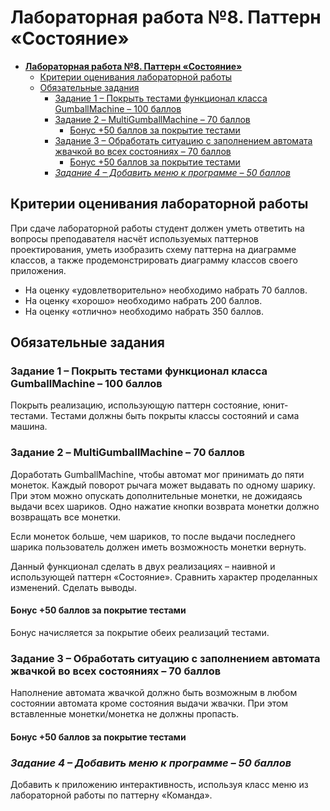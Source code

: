 ﻿# **Лабораторная работа №8. Паттерн «Состояние»**

- [**Лабораторная работа №8. Паттерн «Состояние»**](#лабораторная-работа-8-паттерн-состояние)
  - [Критерии оценивания лабораторной работы](#критерии-оценивания-лабораторной-работы)
  - [Обязательные задания](#обязательные-задания)
    - [Задание 1 – Покрыть тестами функционал класса GumballMachine – 100 баллов](#задание-1--покрыть-тестами-функционал-класса-gumballmachine--100-баллов)
    - [Задание 2 – MultiGumballMachine – 70 баллов](#задание-2--multigumballmachine--70-баллов)
      - [Бонус +50 баллов за покрытие тестами](#бонус-50-баллов-за-покрытие-тестами)
    - [Задание 3 – Обработать ситуацию с заполнением автомата жвачкой во всех состояниях – 70 баллов](#задание-3--обработать-ситуацию-с-заполнением-автомата-жвачкой-во-всех-состояниях--70-баллов)
      - [Бонус +50 баллов за покрытие тестами](#бонус-50-баллов-за-покрытие-тестами-1)
    - [*Задание 4 – Добавить меню к программе – 50 баллов*](#задание-4--добавить-меню-к-программе--50-баллов)

## Критерии оценивания лабораторной работы

При сдаче лабораторной работы студент должен уметь ответить на вопросы преподавателя насчёт используемых паттернов проектирования,
уметь изобразить схему паттерна на диаграмме классов, а также продемонстрировать диаграмму классов своего приложения.

- На оценку «удовлетворительно» необходимо набрать 70 баллов.
- На оценку «хорошо» необходимо набрать 200 баллов.
- На оценку «отлично» необходимо набрать 350 баллов.

## Обязательные задания

### Задание 1 – Покрыть тестами функционал класса GumballMachine – 100 баллов

Покрыть реализацию, использующую паттерн состояние, юнит-тестами. Тестами должны быть покрыты классы состояний и сама машина.

### Задание 2 – MultiGumballMachine – 70 баллов

Доработать GumballMachine, чтобы автомат мог принимать до пяти монеток. Каждый поворот рычага может выдавать по одному шарику.
При этом можно опускать дополнительные монетки, не дожидаясь выдачи всех шариков.
Одно нажатие кнопки возврата монетки должно возвращать все монетки.

Если монеток больше, чем шариков, то после выдачи последнего шарика пользователь должен иметь возможность монетки вернуть.

Данный функционал сделать в двух реализациях – наивной и использующей паттерн «Состояние».
Сравнить характер проделанных изменений. Сделать выводы.

#### Бонус +50 баллов за покрытие тестами

Бонус начисляется за покрытие обеих реализаций тестами.

### Задание 3 – Обработать ситуацию с заполнением автомата жвачкой во всех состояниях – 70 баллов

Наполнение автомата жвачкой должно быть возможным в любом состоянии автомата кроме состояния выдачи жвачки.
При этом вставленные монетки/монетка не должны пропасть.

#### Бонус +50 баллов за покрытие тестами

### *Задание 4 – Добавить меню к программе – 50 баллов*

Добавить к приложению интерактивность, используя класс меню из лабораторной работы по паттерну «Команда».
